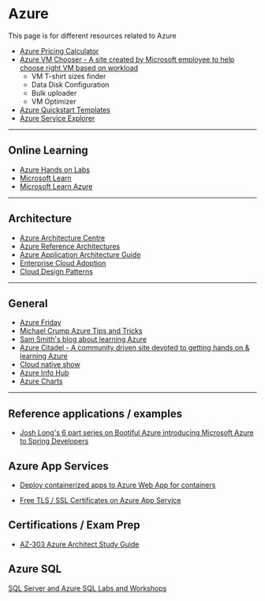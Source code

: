 # Azure

This page is for different resources related to Azure

- [Azure Pricing Calculator](https://azure.microsoft.com/en-us/pricing/calculator/)
- [Azure VM Chooser - A site created by Microsoft employee to help choose right VM based on workload](azurevmchooser.kves.be)
  - VM T-shirt sizes finder
  - Data Disk Configuration
  - Bulk uploader
  - VM Optimizer
- [Azure Quickstart Templates](https://github.com/Azure/azure-quickstart-templates)
- [Azure Service Explorer](https://nnmer.github.io/azure-services-map/dist/)

---

## Online Learning

- [Azure Hands on Labs](https://www.microsoft.com/handsonlabs/)
- [Microsoft Learn](https://docs.microsoft.com/en-us/learn/)
- [Microsoft Learn Azure](https://docs.microsoft.com/en-sg/learn/azure/)

---

## Architecture

- [Azure Architecture Centre](https://docs.microsoft.com/en-us/azure/architecture/)
- [Azure Reference Architectures](https://docs.microsoft.com/en-us/azure/architecture/reference-architectures/)
- [Azure Application Architecture Guide](https://docs.microsoft.com/en-us/azure/architecture/guide/)
- [Enterprise Cloud Adoption](https://docs.microsoft.com/en-us/azure/architecture/cloud-adoption/overview)
- [Cloud Design Patterns](https://docs.microsoft.com/en-us/azure/architecture/patterns/)

---

## General

- [Azure Friday](https://azure.microsoft.com/en-us/resources/videos/azure-friday/)
- [Michael Crump Azure Tips and Tricks](https://www.michaelcrump.net/azure-tips-and-tricks-complete-list/)
- [Sam Smith's blog about learning Azure](https://samlearnsazure.blog/)
- [Azure Citadel - A community driven site devoted to getting hands on & learning Azure](https://azurecitadel.com/)
- [Cloud native show](https://aka.ms/cloudnativeshow)
- [Azure Info Hub](https://azureinfohub.azurewebsites.net/)
- [Azure Charts](https://azurecharts.com)

---

## Reference applications / examples

- [Josh Long's 6 part series on Bootiful Azure introducing Microsoft Azure to Spring Developers](https://spring.io/blog/2019/01/03/bootiful-azure-taking-your-first-steps-with-microsoft-azure-1-6)

## Azure App Services

- [Deploy containerized apps to Azure Web App for containers](https://chrissainty.com/containerising-blazor-applications-with-docker-deploying-containerised-apps-to-azure-web-app-for-containers/)

- [Free TLS / SSL Certificates on Azure App Service](https://dev.to/azure/configuring-the-free-tls-ssl-certificates-on-azure-app-service-j2a)

## Certifications / Exam Prep

- [AZ-303 Azure Architect Study Guide](https://www.thomasmaurer.ch/2020/03/az-303-study-guide-azure-architect-technologies/)

## Azure SQL

[SQL Server and Azure SQL Labs and Workshops](https://aka.ms/sqlworkshops)
